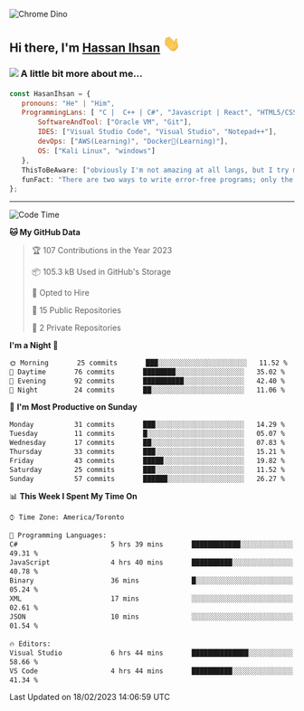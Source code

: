  <!--
**HasanIhsan/HasanIhsan** is a ✨ _special_ ✨ repository because its `README.md` (this file) appears on your GitHub profile.
-->

![Chrome Dino](https://mir-s3-cdn-cf.behance.net/project_modules/max_1200/4ff07986208593.5d9a654e92f36.gif)


<h2 align="left">Hi there, I'm <a href="https://www.linkedin.com/in/hassan-ihsan-045b11231/" target="_blank" rel="noopener noreferrer">Hassan Ihsan</a> <img src="https://raw.githubusercontent.com/ABSphreak/ABSphreak/master/gifs/Hi.gif" height="30" />
 
 
 ### <img src="https://media.giphy.com/media/VgCDAzcKvsR6OM0uWg/giphy.gif" width="50"> A little bit more about me...  
 
 ```javascript
const HasanIhsan = {
    pronouns: "He" | "Him",
    ProgrammingLans: [ "C |  C++ | C#", "Javascript | React", "HTML5/CSS", "JSON", "Java"],
        SoftwareAndTool: ["Oracle VM", "Git"],
        IDES: ["Visual Studio Code", "Visual Studio", "Notepad++"],
        devOps: ["AWS(Learning)", "Docker🐳(Learning)"], 
        OS: ["Kali Linux", "windows"]
    },
    ThisToBeAware: ["obviously I'm not amazing at all langs, but I try my best not to go rusty"], 
    funFact: "There are two ways to write error-free programs; only the third one works"
};
```
 
 --- 

<!--START_SECTION:waka-->
![Code Time](http://img.shields.io/badge/Code%20Time-83%20hrs%2048%20mins-blue)

**🐱 My GitHub Data** 

> 🏆 107 Contributions in the Year 2023
 > 
> 📦 105.3 kB Used in GitHub's Storage 
 > 
> 💼 Opted to Hire
 > 
> 📜 15 Public Repositories 
 > 
> 🔑 2 Private Repositories  
 > 
**I'm a Night 🦉** 

```text
🌞 Morning       25 commits       ███░░░░░░░░░░░░░░░░░░░░░░   11.52 % 
🌆 Daytime       76 commits       ████████░░░░░░░░░░░░░░░░░   35.02 % 
🌃 Evening       92 commits       ██████████░░░░░░░░░░░░░░░   42.40 % 
🌙 Night         24 commits       ██░░░░░░░░░░░░░░░░░░░░░░░   11.06 % 

```
📅 **I'm Most Productive on Sunday** 

```text
Monday          31 commits       ███░░░░░░░░░░░░░░░░░░░░░░   14.29 % 
Tuesday         11 commits       █░░░░░░░░░░░░░░░░░░░░░░░░   05.07 % 
Wednesday       17 commits       ██░░░░░░░░░░░░░░░░░░░░░░░   07.83 % 
Thursday        33 commits       ███░░░░░░░░░░░░░░░░░░░░░░   15.21 % 
Friday          43 commits       █████░░░░░░░░░░░░░░░░░░░░   19.82 % 
Saturday        25 commits       ███░░░░░░░░░░░░░░░░░░░░░░   11.52 % 
Sunday          57 commits       ██████░░░░░░░░░░░░░░░░░░░   26.27 % 

```


📊 **This Week I Spent My Time On** 

```text
⌚︎ Time Zone: America/Toronto

💬 Programming Languages: 
C#                       5 hrs 39 mins       ████████████░░░░░░░░░░░░░   49.31 % 
JavaScript               4 hrs 40 mins       ██████████░░░░░░░░░░░░░░░   40.78 % 
Binary                   36 mins             █░░░░░░░░░░░░░░░░░░░░░░░░   05.24 % 
XML                      17 mins             ░░░░░░░░░░░░░░░░░░░░░░░░░   02.61 % 
JSON                     10 mins             ░░░░░░░░░░░░░░░░░░░░░░░░░   01.54 % 

🔥 Editors: 
Visual Studio            6 hrs 44 mins       ██████████████░░░░░░░░░░░   58.66 % 
VS Code                  4 hrs 44 mins       ██████████░░░░░░░░░░░░░░░   41.34 % 

```


 Last Updated on 18/02/2023 14:06:59 UTC
<!--END_SECTION:waka-->
 
 
